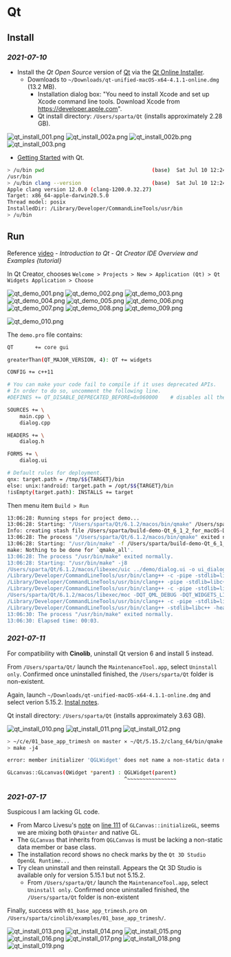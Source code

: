 # Qt

## Install

### *2021-07-10*

* Install the *Qt Open Source* version of [Qt](https://www.qt.io/download) via the [Qt Online Installer](https://www.qt.io/download-qt-installer).
  * Downloads to `~/Downloads/qt-unified-macOS-x64-4.1.1-online.dmg` (13.2 MB).
    * Installation dialog box: "You need to install Xcode and set up Xcode command line tools. Download Xcode from https://developer.apple.com".
    * Qt install directory: `/Users/sparta/Qt` (installs approximately 2.28 GB).

![qt_install_001.png](fig/qt_install_001.png)
![qt_install_002a.png](fig/qt_install_002a.png)
![qt_install_002b.png](fig/qt_install_002b.png)
![qt_install_003.png](fig/qt_install_003.png)

* [Getting Started](https://doc.qt.io/qt-6/gettingstarted.html) with Qt.

```bash
> /u/bin pwd                                   (base)  Sat Jul 10 12:24:34 2021
/usr/bin
> /u/bin clang --version                       (base)  Sat Jul 10 12:24:48 2021
Apple clang version 12.0.0 (clang-1200.0.32.27)
Target: x86_64-apple-darwin20.5.0
Thread model: posix
InstalledDir: /Library/Developer/CommandLineTools/usr/bin
> /u/bin
```

## Run

Reference [video](https://youtu.be/R6zWLfHIYJw) - *Introduction to Qt - Qt Creator IDE Overview and Examples {tutorial}*

In Qt Creator, chooses `Welcome > Projects > New > Application (Qt) > Qt Widgets Application > Choose`

![qt_demo_001.png](fig/qt_demo_001.png)
![qt_demo_002.png](fig/qt_demo_002.png)
![qt_demo_003.png](fig/qt_demo_003.png)
![qt_demo_004.png](fig/qt_demo_004.png)
![qt_demo_005.png](fig/qt_demo_005.png)
![qt_demo_006.png](fig/qt_demo_006.png)
![qt_demo_007.png](fig/qt_demo_007.png)
![qt_demo_008.png](fig/qt_demo_008.png)
![qt_demo_009.png](fig/qt_demo_009.png)

![qt_demo_010.png](fig/qt_demo_010.png)

The `demo.pro` file contains:

```bash
QT       += core gui

greaterThan(QT_MAJOR_VERSION, 4): QT += widgets

CONFIG += c++11

# You can make your code fail to compile if it uses deprecated APIs.
# In order to do so, uncomment the following line.
#DEFINES += QT_DISABLE_DEPRECATED_BEFORE=0x060000    # disables all the APIs deprecated before Qt 6.0.0

SOURCES += \
    main.cpp \
    dialog.cpp

HEADERS += \
    dialog.h

FORMS += \
    dialog.ui

# Default rules for deployment.
qnx: target.path = /tmp/$${TARGET}/bin
else: unix:!android: target.path = /opt/$${TARGET}/bin
!isEmpty(target.path): INSTALLS += target
```


Then menu item `Build > Run`

```bash
13:06:28: Running steps for project demo...
13:06:28: Starting: "/Users/sparta/Qt/6.1.2/macos/bin/qmake" /Users/sparta/demo/demo.pro -spec macx-clang CONFIG+=debug CONFIG+=x86_64 CONFIG+=qml_debug
Info: creating stash file /Users/sparta/build-demo-Qt_6_1_2_for_macOS-Debug/.qmake.stash
13:06:28: The process "/Users/sparta/Qt/6.1.2/macos/bin/qmake" exited normally.
13:06:28: Starting: "/usr/bin/make" -f /Users/sparta/build-demo-Qt_6_1_2_for_macOS-Debug/Makefile qmake_all
make: Nothing to be done for `qmake_all'.
13:06:28: The process "/usr/bin/make" exited normally.
13:06:28: Starting: "/usr/bin/make" -j8
/Users/sparta/Qt/6.1.2/macos/libexec/uic ../demo/dialog.ui -o ui_dialog.h
/Library/Developer/CommandLineTools/usr/bin/clang++ -c -pipe -stdlib=libc++ -g -std=gnu++1z  -arch x86_64 -isysroot /Library/Developer/CommandLineTools/SDKs/MacOSX.sdk -mmacosx-version-min=10.14 -Wall -Wextra -fPIC -DQT_QML_DEBUG -DQT_WIDGETS_LIB -DQT_GUI_LIB -DQT_CORE_LIB -I../demo -I. -I../Qt/6.1.2/macos/lib/QtWidgets.framework/Headers -I../Qt/6.1.2/macos/lib/QtGui.framework/Headers -I../Qt/6.1.2/macos/lib/QtCore.framework/Headers -I. -I/Library/Developer/CommandLineTools/SDKs/MacOSX.sdk/System/Library/Frameworks/OpenGL.framework/Headers -I/Library/Developer/CommandLineTools/SDKs/MacOSX.sdk/System/Library/Frameworks/AGL.framework/Headers -I. -I/Library/Developer/CommandLineTools/SDKs/MacOSX.sdk/System/Library/Frameworks/OpenGL.framework/Headers -I/Library/Developer/CommandLineTools/SDKs/MacOSX.sdk/System/Library/Frameworks/AGL.framework/Headers -I../Qt/6.1.2/macos/mkspecs/macx-clang -F/Users/sparta/Qt/6.1.2/macos/lib -o main.o ../demo/main.cpp
/Library/Developer/CommandLineTools/usr/bin/clang++ -pipe -stdlib=libc++ -g -std=gnu++1z  -arch x86_64 -isysroot /Library/Developer/CommandLineTools/SDKs/MacOSX.sdk -mmacosx-version-min=10.14 -Wall -Wextra -dM -E -o moc_predefs.h ../Qt/6.1.2/macos/mkspecs/features/data/dummy.cpp
/Library/Developer/CommandLineTools/usr/bin/clang++ -c -pipe -stdlib=libc++ -g -std=gnu++1z  -arch x86_64 -isysroot /Library/Developer/CommandLineTools/SDKs/MacOSX.sdk -mmacosx-version-min=10.14 -Wall -Wextra -fPIC -DQT_QML_DEBUG -DQT_WIDGETS_LIB -DQT_GUI_LIB -DQT_CORE_LIB -I../demo -I. -I../Qt/6.1.2/macos/lib/QtWidgets.framework/Headers -I../Qt/6.1.2/macos/lib/QtGui.framework/Headers -I../Qt/6.1.2/macos/lib/QtCore.framework/Headers -I. -I/Library/Developer/CommandLineTools/SDKs/MacOSX.sdk/System/Library/Frameworks/OpenGL.framework/Headers -I/Library/Developer/CommandLineTools/SDKs/MacOSX.sdk/System/Library/Frameworks/AGL.framework/Headers -I. -I/Library/Developer/CommandLineTools/SDKs/MacOSX.sdk/System/Library/Frameworks/OpenGL.framework/Headers -I/Library/Developer/CommandLineTools/SDKs/MacOSX.sdk/System/Library/Frameworks/AGL.framework/Headers -I../Qt/6.1.2/macos/mkspecs/macx-clang -F/Users/sparta/Qt/6.1.2/macos/lib -o dialog.o ../demo/dialog.cpp
/Users/sparta/Qt/6.1.2/macos/libexec/moc -DQT_QML_DEBUG -DQT_WIDGETS_LIB -DQT_GUI_LIB -DQT_CORE_LIB --include /Users/sparta/build-demo-Qt_6_1_2_for_macOS-Debug/moc_predefs.h -I/Users/sparta/Qt/6.1.2/macos/mkspecs/macx-clang -I/Users/sparta/demo -I/Users/sparta/Qt/6.1.2/macos/lib/QtWidgets.framework/Headers -I/Users/sparta/Qt/6.1.2/macos/lib/QtGui.framework/Headers -I/Users/sparta/Qt/6.1.2/macos/lib/QtCore.framework/Headers -I. -I/Library/Developer/CommandLineTools/usr/include/c++/v1 -I/Library/Developer/CommandLineTools/usr/lib/clang/12.0.0/include -I/Library/Developer/CommandLineTools/SDKs/MacOSX.sdk/usr/include -I/Library/Developer/CommandLineTools/usr/include -F/Users/sparta/Qt/6.1.2/macos/lib ../demo/dialog.h -o moc_dialog.cpp
/Library/Developer/CommandLineTools/usr/bin/clang++ -c -pipe -stdlib=libc++ -g -std=gnu++1z  -arch x86_64 -isysroot /Library/Developer/CommandLineTools/SDKs/MacOSX.sdk -mmacosx-version-min=10.14 -Wall -Wextra -fPIC -DQT_QML_DEBUG -DQT_WIDGETS_LIB -DQT_GUI_LIB -DQT_CORE_LIB -I../demo -I. -I../Qt/6.1.2/macos/lib/QtWidgets.framework/Headers -I../Qt/6.1.2/macos/lib/QtGui.framework/Headers -I../Qt/6.1.2/macos/lib/QtCore.framework/Headers -I. -I/Library/Developer/CommandLineTools/SDKs/MacOSX.sdk/System/Library/Frameworks/OpenGL.framework/Headers -I/Library/Developer/CommandLineTools/SDKs/MacOSX.sdk/System/Library/Frameworks/AGL.framework/Headers -I. -I/Library/Developer/CommandLineTools/SDKs/MacOSX.sdk/System/Library/Frameworks/OpenGL.framework/Headers -I/Library/Developer/CommandLineTools/SDKs/MacOSX.sdk/System/Library/Frameworks/AGL.framework/Headers -I../Qt/6.1.2/macos/mkspecs/macx-clang -F/Users/sparta/Qt/6.1.2/macos/lib -o moc_dialog.o moc_dialog.cpp
/Library/Developer/CommandLineTools/usr/bin/clang++ -stdlib=libc++ -headerpad_max_install_names  -arch x86_64 -isysroot /Library/Developer/CommandLineTools/SDKs/MacOSX.sdk -mmacosx-version-min=10.14 -Wl,-rpath,@executable_path/../Frameworks -Wl,-rpath,/Users/sparta/Qt/6.1.2/macos/lib -o demo.app/Contents/MacOS/demo main.o dialog.o moc_dialog.o   -F/Users/sparta/Qt/6.1.2/macos/lib -framework QtWidgets -framework QtGui -framework AppKit -framework ImageIO -framework Metal -framework QtCore -framework DiskArbitration -framework IOKit -framework AGL -framework OpenGL   
13:06:30: The process "/usr/bin/make" exited normally.
13:06:30: Elapsed time: 00:03.
```

### *2021-07-11*

For compatibility with **Cinolib**, uninstall Qt version 6 and install 5 instead.

From `/Users/sparta/Qt/` launch the `MaintenanceTool.app`, select `Uninstall only`.  Confirmed once uninstalled finished, the `/Users/sparta/Qt` folder is non-existent.

Again, launch `~/Downloads/qt-unified-macOS-x64-4.1.1-online.dmg` and select verion 5.15.2.  [Instal notes](https://doc.qt.io/qt-5/build-sources.html).

Qt install directory: `/Users/sparta/Qt` (installs approximately 3.63 GB).


![qt_install_010.png](fig/qt_install_010.png)
![qt_install_011.png](fig/qt_install_011.png)
![qt_install_012.png](fig/qt_install_012.png)

```bash
> ~/c/e/01_base_app_trimesh on master ⨯ ~/Qt/5.15.2/clang_64/bin/qmake CONFIG+=skd_no_version_check .
> make -j4

error: member initializer 'QGLWidget' does not name a non-static data member or base class

GLcanvas::GLcanvas(QWidget *parent) : QGLWidget(parent)
                                      ^~~~~~~~~~~~~~~~~
```

### *2021-07-17*

Suspicous I am lacking GL code.  

* From Marco Livesu's [note](http://www.informit.com/articles/article.aspx?p=1405557&seqNum=2) on [line 111](https://github.com/mlivesu/cinolib/blob/e88d8bec10ca2210d920fbc042b56333dcd0c4a4/include/cinolib/gui/qt/glcanvas.cpp#L111) of `GLCanvas::initializeGL`, seems we are mixing both `QPainter` and native GL.  
* The `GLCanvas` that inherits from `QGLCanvas` is must be lacking a non-static data member or base class.  
* The installation record shows no check marks by the `Qt 3D Studio OpenGL Runtime...`
* Try clean uninstall and then reinstall.  Appears the Qt 3D Studio is available only for version 5.15.1 but not 5.15.2.
  * From `/Users/sparta/Qt/` launch the `MaintenanceTool.app`, select `Uninstall only`.  Confirmed once uninstalled finished, the `/Users/sparta/Qt` folder is non-existent

Finally, success with `01_base_app_trimesh.pro` on `/Users/sparta/cinolib/examples/01_base_app_trimesh/`.

![qt_install_013.png](fig/qt_install_013.png)
![qt_install_014.png](fig/qt_install_014.png)
![qt_install_015.png](fig/qt_install_015.png)
![qt_install_016.png](fig/qt_install_016.png)
![qt_install_017.png](fig/qt_install_017.png)
![qt_install_018.png](fig/qt_install_018.png)
![qt_install_019.png](fig/qt_install_019.png)
